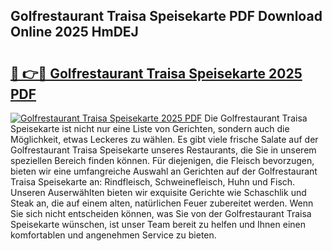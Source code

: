 ## Golfrestaurant Traisa Speisekarte PDF Download Online 2025 HmDEJ

# <h2><a href="http://gc8nimk.nevu.top/?p=Golfrestaurant+Traisa+Speisekarte">🔗 👉🔴 Golfrestaurant Traisa Speisekarte 2025 PDF</a></h2>

[![Golfrestaurant Traisa Speisekarte 2025 PDF](https://i.imgur.com/dBaPXMq.png)](http://gc8nimk.nevu.top/?p=Golfrestaurant+Traisa+Speisekarte)
Die Golfrestaurant Traisa Speisekarte ist nicht nur eine Liste von Gerichten, sondern auch die Möglichkeit, etwas Leckeres zu wählen. Es gibt viele frische Salate auf der Golfrestaurant Traisa Speisekarte unseres Restaurants, die Sie in unserem speziellen Bereich finden können. Für diejenigen, die Fleisch bevorzugen, bieten wir eine umfangreiche Auswahl an Gerichten auf der Golfrestaurant Traisa Speisekarte an: Rindfleisch, Schweinefleisch, Huhn und Fisch. Unseren Auserwählten bieten wir exquisite Gerichte wie Schaschlik und Steak an, die auf einem alten, natürlichen Feuer zubereitet werden. Wenn Sie sich nicht entscheiden können, was Sie von der Golfrestaurant Traisa Speisekarte wünschen, ist unser Team bereit zu helfen und Ihnen einen komfortablen und angenehmen Service zu bieten.
